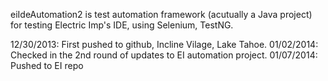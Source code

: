 eiIdeAutomation2 is test automation framework (acutually a Java project) for testing Electric Imp's IDE, using Selenium, TestNG. 

12/30/2013: First pushed to github, Incline Vilage, Lake Tahoe.
01/02/2014: Checked in the 2nd round of updates to EI automation project.
01/07/2014: Pushed to EI repo
